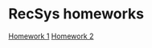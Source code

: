 # RecSys homeworks

[Homework 1](https://github.com/dsashulya/recsys/blob/main/HW_1_RECSYS_HSE.ipynb)
[Homework 2](https://github.com/dsashulya/recsys/blob/main/hw2.ipynb)
